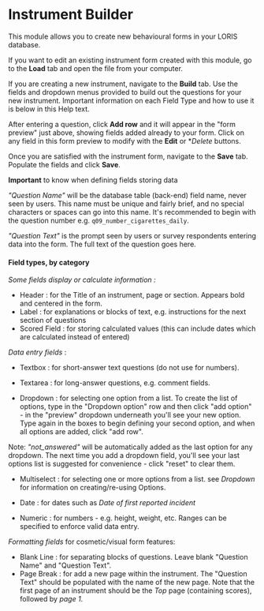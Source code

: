 # Instrument Builder

This module allows you to create new behavioural forms in your LORIS database.

If you want to edit an existing instrument form created with this module, go to the **Load** tab and open the file from your computer.

If you are creating a new instrument, navigate to the **Build** tab. Use the fields and dropdown menus provided to build out the questions for your new instrument. Important information on each Field Type and how to use it is below in this Help text.

After entering a question, click **Add row** and it will appear in the "form preview" just above, showing fields added already to your form. Click on any field in this form preview to modify with the **Edit** or **Delete* buttons.

Once you are satisfied with the instrument form, navigate to the **Save** tab. Populate the fields and click **Save**.

**Important** to know when defining fields storing data

_"Question Name"_ will be the database table (back-end) field name, never seen by users. This name must be unique and fairly brief, and no special characters or spaces can go into this name. It's recommended to begin with the question number e.g. `q09_number_cigarettes_daily`.

_"Question Text"_ is the prompt seen by users or survey respondents entering data into the form. The full text of the question goes here.

#### Field types, by category

_Some fields display or calculate information :_
- Header : for the Title of an instrument, page or section. Appears bold and centered in the form. 
- Label : for explanations or blocks of text, e.g. instructions for the next section of questions
- Scored Field : for storing calculated values (this can include dates which are calculated instead of entered)

_Data entry fields_ : 

- Textbox : for short-answer text questions (do not use for numbers). 	

- Textarea : for long-answer questions, e.g. comment fields. 

- Dropdown : for selecting one option from a list. To create the list of options, type in the "Dropdown option" row and then click "add option" - in the "preview" dropdown underneath you'll see your new option.  Type again in the boxes to begin defining your second option, and when all options are added, click "add row".  

Note: _"not_answered"_ will be automatically added as the last option for any dropdown. 
The next time you add a dropdown field, you'll see your last options list is suggested for convenience - click "reset" to clear them.  
	
- Multiselect : for selecting one or more options from a list. see _Dropdown_ for information on creating/re-using Options.

- Date : for dates such as _Date of first reported incident_	

- Numeric : for numbers - e.g. height, weight, etc.	 Ranges can be specified to enforce valid data entry.

_Formatting fields_ for cosmetic/visual form features:

- Blank Line : for separating blocks of questions. Leave blank "Question Name" and "Question Text".	
- Page Break : for add a new page within the instrument. The "Question Text" should be populated with the name of the new page. 
Note that the first page of an instrument should be the _Top_ page (containing scores), followed by _page 1_.	
